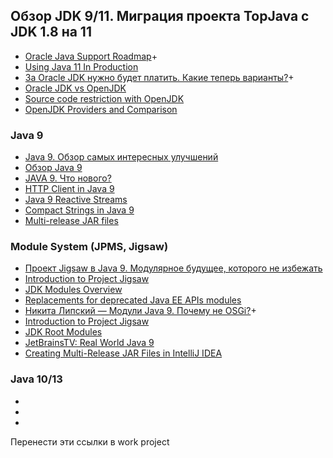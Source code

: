 ## Обзор JDK 9/11. Миграция проекта TopJava с JDK 1.8 на 11

- <a href="https://www.oracle.com/technetwork/java/java-se-support-roadmap.html">Oracle Java Support Roadmap</a>+
- <a href="https://blog.jetbrains.com/idea/2018/09/using-java-11-in-production-important-things-to-know/">Using Java 11 In Production</a>
- <a href="https://habr.com/ru/company/epam_systems/blog/430084/">За Oracle JDK нужно будет платить. Какие теперь варианты?</a>+
- <a href="https://stackoverflow.com/questions/22358071/differences-between-oracle-jdk-and-openjdk">Oracle JDK vs OpenJDK</a>
- <a href="https://stackoverflow.com/questions/4143635/do-i-need-to-open-my-source-code-if-i-use-openjdk-as-jvm/4143821#4143821">Source code restriction with OpenJDK</a>
- <a href="https://stackoverflow.com/questions/52431764/difference-between-openjdk-and-adoptopenjdk/52431765#52431765">OpenJDK Providers and Comparison</a>

### Java 9
- <a href="https://habr.com/ru/company/jugru/blog/336864/">Java 9. Обзор самых интересных улучшений</a>
- <a href="https://habr.com/ru/post/342170/">Обзор Java 9</a>
- <a href="https://habr.com/ru/company/otus/blog/341058/">JAVA 9. Что нового?</a>
- <a href="https://www.baeldung.com/java-9-http-client">HTTP Client in Java 9</a>
- <a href="https://www.baeldung.com/java-9-reactive-streams">Java 9 Reactive Streams</a>
- <a href="https://www.baeldung.com/java-9-compact-string">Compact Strings in Java 9</a>
- <a href="https://www.javaworld.com/article/3184029/java-9s-other-new-enhancements-part-4-multi-release-jar-files.html">Multi-release JAR files</a>

### Module System (JPMS, Jigsaw)
- <a href="https://habr.com/ru/company/jugru/blog/310368/">Проект Jigsaw в Java 9. Модулярное будущее, которого не избежать</a>
- <a href="Introduction to Project Jigsaw">Introduction to Project Jigsaw</a>
- <a href="https://docs.oracle.com/javase/9/docs/api/overview-summary.html">JDK Modules Overview</a>
- <a href="https://stackoverflow.com/questions/48204141/replacements-for-deprecated-jpms-modules-with-java-ee-apis">Replacements for deprecated Java EE APIs modules</a>
- <a href="https://www.youtube.com/watch?v=E3A6Z02TIjg">Никита Липский — Модули Java 9. Почему не OSGi?</a>+
- <a href="http://openjdk.java.net/projects/jigsaw/doc/jdk-modularization.html">Introduction to Project Jigsaw</a>
- <a href="https://www.logicbig.com/tutorials/core-java-tutorial/modules/root-modules.html">JDK Root Modules</a>
- <a href="https://www.youtube.com/watch?v=QqmQ_0tV978">JetBrainsTV: Real World Java 9</a>
- <a href="https://blog.jetbrains.com/idea/2017/10/creating-multi-release-jar-files-in-intellij-idea/">Creating Multi-Release JAR Files in IntelliJ IDEA</a>

### Java 10/13
- <a href=""></a>
- <a href=""></a>
- <a href=""></a>



Перенести эти ссылки в work project